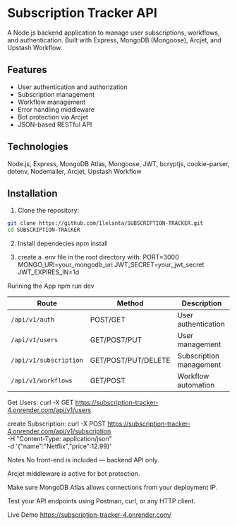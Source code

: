 # Subscription Tracker API

A Node.js backend application to manage user subscriptions, workflows, and authentication. Built with Express, MongoDB (Mongoose), Arcjet, and Upstash Workflow.

## Features

- User authentication and authorization
- Subscription management
- Workflow management
- Error handling middleware
- Bot protection via Arcjet
- JSON-based RESTful API

## Technologies

Node.js, Express, MongoDB Atlas, Mongoose, JWT, bcryptjs, cookie-parser, dotenv, Nodemailer, Arcjet, Upstash Workflow

## Installation

1. Clone the repository:

```bash
git clone https://github.com/1lelanta/SUBSCRIPTION-TRACKER.git
cd SUBSCRIPTION-TRACKER

```
2. Install dependecies
   npm install

3. create a .env file in the root directory with:
PORT=3000
MONGO_URI=your_mongodb_uri
JWT_SECRET=your_jwt_secret
JWT_EXPIRES_IN=1d

Running the App
npm run dev

| Route                  | Method              | Description             |
| ---------------------- | ------------------- | ----------------------- |
| `/api/v1/auth`         | POST/GET            | User authentication     |
| `/api/v1/users`        | GET/POST/PUT        | User management         |
| `/api/v1/subscription` | GET/POST/PUT/DELETE | Subscription management |
| `/api/v1/workflows`    | GET/POST            | Workflow automation     |

Get Users:
curl -X GET https://subscription-tracker-4.onrender.com/api/v1/users

create Subscription:
curl -X POST https://subscription-tracker-4.onrender.com/api/v1/subscription \
-H "Content-Type: application/json" \
-d '{"name":"Netflix","price":12.99}'

Notes
No front-end is included — backend API only.

Arcjet middleware is active for bot protection.

Make sure MongoDB Atlas allows connections from your deployment IP.

Test your API endpoints using Postman, curl, or any HTTP client.

Live Demo
https://subscription-tracker-4.onrender.com/



   
